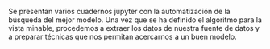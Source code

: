 Se presentan varios cuadernos jupyter con la automatización de la búsqueda del mejor modelo. Una vez que se ha definido el algoritmo para la vista minable, procedemos a extraer los datos de nuestra fuente de datos y a preparar técnicas que nos permitan acercarnos a un buen modelo.